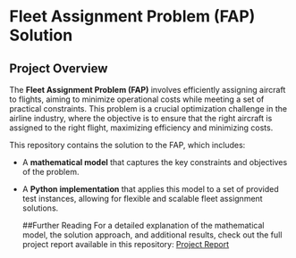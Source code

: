 # Fleet Assignment Problem (FAP) Solution


## Project Overview

The **Fleet Assignment Problem (FAP)** involves efficiently assigning aircraft to flights, aiming to minimize operational costs while meeting a set of practical constraints. This problem is a crucial optimization challenge in the airline industry, where the objective is to ensure that the right aircraft is assigned to the right flight, maximizing efficiency and minimizing costs.

This repository contains the solution to the FAP, which includes:

- A **mathematical model** that captures the key constraints and objectives of the problem.
- A **Python implementation** that applies this model to a set of provided test instances, allowing for flexible and scalable fleet assignment solutions.

  ##Further Reading
For a detailed explanation of the mathematical model, the solution approach, and additional results, check out the full project report available in this repository:
[Project Report](./project_report.pdf)
